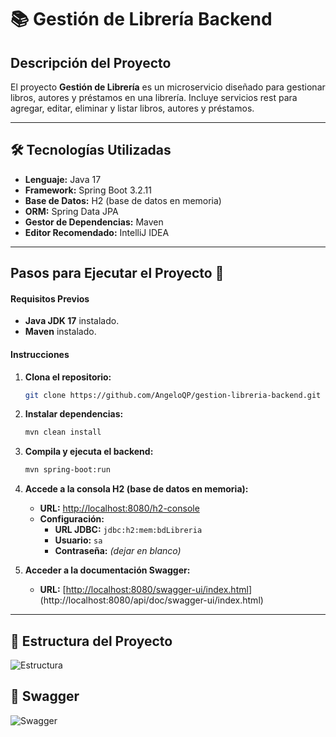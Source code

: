 # 📚 Gestión de Librería Backend

## Descripción del Proyecto

El proyecto **Gestión de Librería** es un microservicio diseñado para gestionar libros, autores y préstamos en una librería. Incluye servicios rest para agregar, editar, eliminar y listar libros, autores y préstamos.

---

## 🛠️ Tecnologías Utilizadas

- **Lenguaje:** Java 17
- **Framework:** Spring Boot 3.2.11
- **Base de Datos:** H2 (base de datos en memoria)
- **ORM:** Spring Data JPA
- **Gestor de Dependencias:** Maven
- **Editor Recomendado:** IntelliJ IDEA

---

## Pasos para Ejecutar el Proyecto 🚀 

#### **Requisitos Previos**
- **Java JDK 17** instalado.
- **Maven** instalado.

#### **Instrucciones**

1. **Clona el repositorio:**
   ```bash
   git clone https://github.com/AngeloQP/gestion-libreria-backend.git

2. **Instalar dependencias:**

   ```bash
   mvn clean install

3. **Compila y ejecuta el backend:**

   ```bash
   mvn spring-boot:run

4. **Accede a la consola H2 (base de datos en memoria):**

   - **URL:** [http://localhost:8080/h2-console](http://localhost:8080/h2-console)
   - **Configuración:**
     - **URL JDBC:** `jdbc:h2:mem:bdLibreria`
     - **Usuario:** `sa`
     - **Contraseña:** *(dejar en blanco)*

5. **Acceder a la documentación Swagger:**

   - **URL:** [[http://localhost:8080/swagger-ui/index.html](http://localhost:8080/swagger-ui/index.html)](http://localhost:8080/api/doc/swagger-ui/index.html)


---

## 📁 Estructura del Proyecto

![Estructura](src/main/resources/imagenes/estructura.png)


## 📸 Swagger

![Swagger](src/main/resources/imagenes/swagger.gif)
